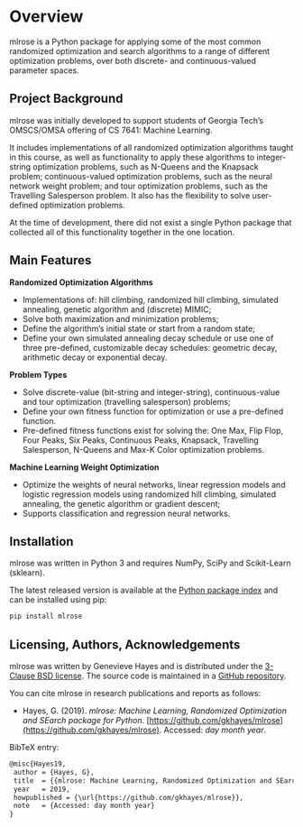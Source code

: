 # Overview

mlrose is a Python package for applying some of the most common randomized optimization and search algorithms to a range of different optimization problems, over both discrete- and continuous-valued parameter spaces.

## Project Background

mlrose was initially developed to support students of Georgia Tech’s OMSCS/OMSA offering of CS 7641: Machine Learning.

It includes implementations of all randomized optimization algorithms taught in this course, as well as functionality to apply these algorithms to integer-string optimization problems, such as N-Queens and the Knapsack problem; continuous-valued optimization problems, such as the neural network weight problem; and tour optimization problems, such as the Travelling Salesperson problem. It also has the flexibility to solve user-defined optimization problems.

At the time of development, there did not exist a single Python package that collected all of this functionality together in the one location.

## Main Features

**Randomized Optimization Algorithms**

* Implementations of: hill climbing, randomized hill climbing, simulated annealing, genetic algorithm and (discrete) MIMIC;
* Solve both maximization and minimization problems;
* Define the algorithm’s initial state or start from a random state;
* Define your own simulated annealing decay schedule or use one of three pre-defined, customizable decay schedules: geometric decay, arithmetic decay or exponential decay.

**Problem Types**

* Solve discrete-value (bit-string and integer-string), continuous-value and tour optimization (travelling salesperson) problems;
* Define your own fitness function for optimization or use a pre-defined function.
* Pre-defined fitness functions exist for solving the: One Max, Flip Flop, Four Peaks, Six Peaks, Continuous Peaks, Knapsack, Travelling Salesperson, N-Queens and Max-K Color optimization problems.

**Machine Learning Weight Optimization**

* Optimize the weights of neural networks, linear regression models and logistic regression models using randomized hill climbing, simulated annealing, the genetic algorithm or gradient descent;
* Supports classification and regression neural networks.

<a id="install"></a>

## Installation

mlrose was written in Python 3 and requires NumPy, SciPy and Scikit-Learn (sklearn).

The latest released version is available at the [Python package index](https://pypi.org/project/mlrose/) and can be installed using pip:

```default
pip install mlrose
```

## Licensing, Authors, Acknowledgements

mlrose was written by Genevieve Hayes and is distributed under the [3-Clause BSD license](https://github.com/gkhayes/mlrose/blob/master/LICENSE). The source code is maintained in a [GitHub repository](https://github.com/gkhayes/mlrose).

You can cite mlrose in research publications and reports as follows:

* Hayes, G. (2019). *mlrose: Machine Learning, Randomized Optimization and SEarch package for Python*. [https://github.com/gkhayes/mlrose](https://github.com/gkhayes/mlrose). Accessed: *day month year*.

BibTeX entry:

```default
@misc{Hayes19,
 author = {Hayes, G},
 title  = {{mlrose: Machine Learning, Randomized Optimization and SEarch package for Python}},
 year   = 2019,
 howpublished = {\url{https://github.com/gkhayes/mlrose}},
 note   = {Accessed: day month year}
}
```
